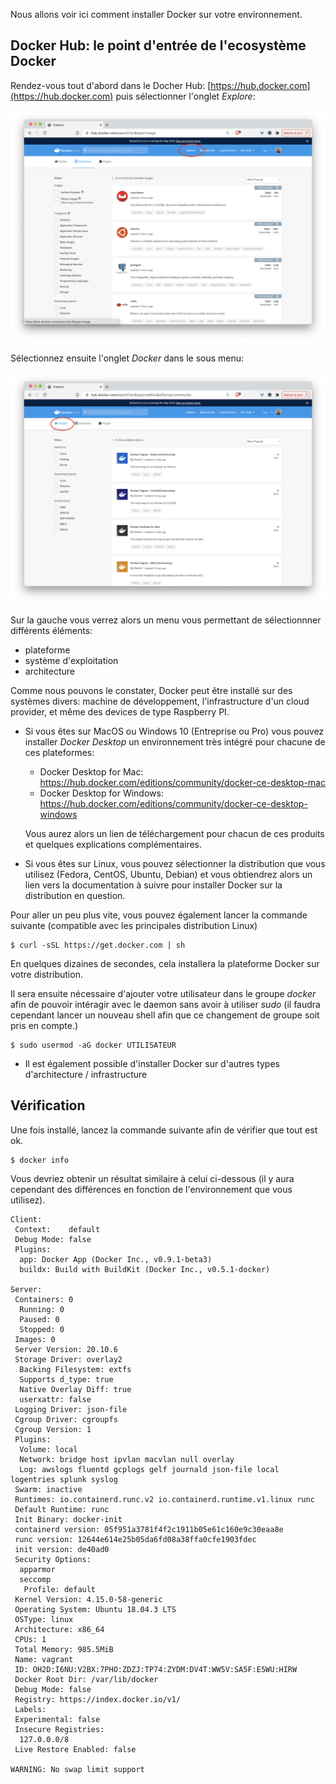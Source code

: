 Nous allons voir ici comment installer Docker sur votre environnement.

## Docker Hub: le point d'entrée de l'ecosystème Docker

Rendez-vous tout d'abord dans le Docher Hub: [https://hub.docker.com](https://hub.docker.com) puis sélectionner l'onglet *Explore*:

![DockerHub](./images/installation-1.png)

Sélectionnez ensuite l'onglet *Docker* dans le sous menu:

![DockerHub](./images/installation-2.png)

Sur la gauche vous verrez alors un menu vous permettant de sélectionnner différents éléments:
- plateforme
- système d'exploitation
- architecture

Comme nous pouvons le constater, Docker peut être installé sur des systèmes divers: machine de développement, l'infrastructure d'un cloud provider, et même des devices de type Raspberry PI. 

- Si vous êtes sur MacOS ou Windows 10 (Entreprise ou Pro) vous pouvez installer *Docker Desktop* un environnement très intégré pour chacune de ces plateformes:

  * Docker Desktop for Mac: https://hub.docker.com/editions/community/docker-ce-desktop-mac
  * Docker Desktop for Windows: https://hub.docker.com/editions/community/docker-ce-desktop-windows

  Vous aurez alors un lien de téléchargement pour chacun de ces produits et quelques explications complémentaires.

- Si vous êtes sur Linux, vous pouvez sélectionner la distribution que vous utilisez (Fedora, CentOS, Ubuntu, Debian) et vous obtiendrez alors un lien vers la documentation à suivre pour installer Docker sur la distribution en question.

Pour aller un peu plus vite, vous pouvez également lancer la commande suivante (compatible avec les principales distribution Linux) 

```
$ curl -sSL https://get.docker.com | sh
```

En quelques dizaines de secondes, cela installera la plateforme Docker sur votre distribution.

Il sera ensuite nécessaire d'ajouter votre utilisateur dans le groupe *docker* afin de pouvoir intéragir avec le daemon sans avoir à utiliser *sudo* (il faudra cependant lancer un nouveau shell afin que ce changement de groupe soit pris en compte.)

```
$ sudo usermod -aG docker UTILISATEUR
```

- Il est également possible d'installer Docker sur d'autres types d'architecture / infrastructure

## Vérification

Une fois installé, lancez la commande suivante afin de vérifier que tout est ok.

```
$ docker info
```

Vous devriez obtenir un résultat similaire à celui ci-dessous (il y aura cependant des différences en fonction de l'environnement que vous utilisez).

```
Client:
 Context:    default
 Debug Mode: false
 Plugins:
  app: Docker App (Docker Inc., v0.9.1-beta3)
  buildx: Build with BuildKit (Docker Inc., v0.5.1-docker)

Server:
 Containers: 0
  Running: 0
  Paused: 0
  Stopped: 0
 Images: 0
 Server Version: 20.10.6
 Storage Driver: overlay2
  Backing Filesystem: extfs
  Supports d_type: true
  Native Overlay Diff: true
  userxattr: false
 Logging Driver: json-file
 Cgroup Driver: cgroupfs
 Cgroup Version: 1
 Plugins:
  Volume: local
  Network: bridge host ipvlan macvlan null overlay
  Log: awslogs fluentd gcplogs gelf journald json-file local logentries splunk syslog
 Swarm: inactive
 Runtimes: io.containerd.runc.v2 io.containerd.runtime.v1.linux runc
 Default Runtime: runc
 Init Binary: docker-init
 containerd version: 05f951a3781f4f2c1911b05e61c160e9c30eaa8e
 runc version: 12644e614e25b05da6fd08a38ffa0cfe1903fdec
 init version: de40ad0
 Security Options:
  apparmor
  seccomp
   Profile: default
 Kernel Version: 4.15.0-58-generic
 Operating System: Ubuntu 18.04.3 LTS
 OSType: linux
 Architecture: x86_64
 CPUs: 1
 Total Memory: 985.5MiB
 Name: vagrant
 ID: OH2D:I6NU:V2BX:7PHO:ZDZJ:TP74:ZYDM:DV4T:WW5V:SA5F:E5WU:HIRW
 Docker Root Dir: /var/lib/docker
 Debug Mode: false
 Registry: https://index.docker.io/v1/
 Labels:
 Experimental: false
 Insecure Registries:
  127.0.0.0/8
 Live Restore Enabled: false

WARNING: No swap limit support
```